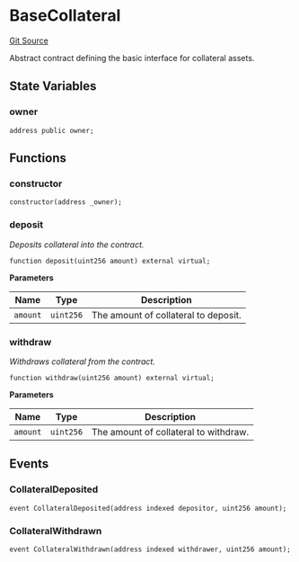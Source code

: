 # BaseCollateral
[Git Source](https://github.com/capsign/protocol/blob/dfa6820124c5610a6bfa06329447dbae7c24bc0a/src/Trading/Collateral/BaseCollateral.sol)

Abstract contract defining the basic interface for collateral assets.


## State Variables
### owner

```solidity
address public owner;
```


## Functions
### constructor


```solidity
constructor(address _owner);
```

### deposit

*Deposits collateral into the contract.*


```solidity
function deposit(uint256 amount) external virtual;
```
**Parameters**

|Name|Type|Description|
|----|----|-----------|
|`amount`|`uint256`|The amount of collateral to deposit.|


### withdraw

*Withdraws collateral from the contract.*


```solidity
function withdraw(uint256 amount) external virtual;
```
**Parameters**

|Name|Type|Description|
|----|----|-----------|
|`amount`|`uint256`|The amount of collateral to withdraw.|


## Events
### CollateralDeposited

```solidity
event CollateralDeposited(address indexed depositor, uint256 amount);
```

### CollateralWithdrawn

```solidity
event CollateralWithdrawn(address indexed withdrawer, uint256 amount);
```

